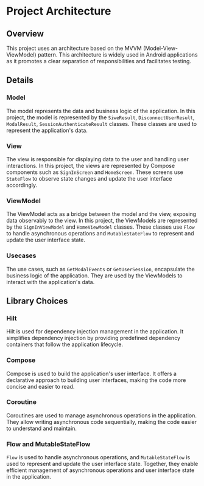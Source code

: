 # Project Architecture

## Overview

This project uses an architecture based on the MVVM (Model-View-ViewModel) pattern. This architecture is widely used in Android applications as it promotes a clear separation of responsibilities and facilitates testing.

## Details

### Model

The model represents the data and business logic of the application. In this project, the model is represented by the `SiweResult`, `DisconnectUserResult`, `ModalResult`, `SessionAuthenticateResult` classes. These classes are used to represent the application's data.

### View

The view is responsible for displaying data to the user and handling user interactions. In this project, the views are represented by Compose components such as `SignInScreen` and `HomeScreen`. These screens use `StateFlow` to observe state changes and update the user interface accordingly.

### ViewModel

The ViewModel acts as a bridge between the model and the view, exposing data observably to the view. In this project, the ViewModels are represented by the `SignInViewModel` and `HomeViewModel` classes. These classes use `Flow` to handle asynchronous operations and `MutableStateFlow` to represent and update the user interface state.

### Usecases

The use cases, such as `GetModalEvents` or `GetUserSession`, encapsulate the business logic of the application. They are used by the ViewModels to interact with the application's data.

## Library Choices

### Hilt

Hilt is used for dependency injection management in the application. It simplifies dependency injection by providing predefined dependency containers that follow the application lifecycle.

### Compose

Compose is used to build the application's user interface. It offers a declarative approach to building user interfaces, making the code more concise and easier to read.

### Coroutine

Coroutines are used to manage asynchronous operations in the application. They allow writing asynchronous code sequentially, making the code easier to understand and maintain.

### Flow and MutableStateFlow

`Flow` is used to handle asynchronous operations, and `MutableStateFlow` is used to represent and update the user interface state. Together, they enable efficient management of asynchronous operations and user interface state in the application.
